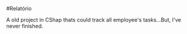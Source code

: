 #Relatório

A old project in CShap  thats could track all employee's tasks...But, I've never finished.
